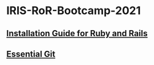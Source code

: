 # IRIS-RoR-Bootcamp-2021

## [Installation Guide for Ruby and Rails](/INSTALL_RUBY.md)

## [Essential Git](/ESSENTIAL_GIT.md)
